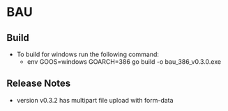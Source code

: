 # BAU

## Build

- To build for windows run the following command:
    - env GOOS=windows GOARCH=386 go build -o bau_386_v0.3.0.exe


## Release Notes

-   version v0.3.2 has multipart file upload with form-data